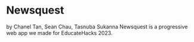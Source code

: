 # Newsquest

by Chanel Tan, Sean Chau, Tasnuba Sukanna
Newsquest is a progressive web app we made for EducateHacks 2023. 
